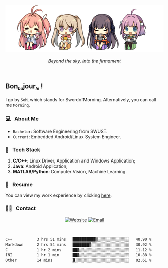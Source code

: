<img src="./pic/Aokana.png">
<p align="center"><em>Beyond the sky, into the firmament</em></p>

<br/>

## Bon<sub><em><font size=2>bu</font></em></sub>jour<sub><em><font size=2>le</font></em></sub> !

I go by `SoM`, which stands for SwordofMorning. Alternatively, you can call me `Morning`.

### 💻 &nbsp; About Me

- `Bachelor`: Software Engineering from SWUST.
- `Current`: Embedded Android/Linux System Engineer.

### 🔧 &nbsp; Tech Stack

1. **C/C++**: Linux Driver, Application and Windows Application;
2. **Java**: Android Application;
3. **MATLAB/Python**: Computer Vision, Machine Learning.

### 📝 &nbsp; Resume

You can view my work experience by clicking <a href="https://swordofmorning.com/index.php/contact/">here</a>.

### 🤝🏻 &nbsp; Contact

<p align="center">
<a href="https://swordofmorning.com/"><img alt="Website" src="https://img.shields.io/badge/Website-swordofmorning.com-blue?style=flat-square&logo=google-chrome"></a>
<a href="mailto:master@xiaojintao.email
"><img alt="Email" src="https://img.shields.io/badge/Email-master@xiaojintao.email-blue?style=flat-square&logo=gmail"></a>
</p>

<br/>

<!--START_SECTION:waka-->

```txt
C++           3 hrs 51 mins   ██████████▒░░░░░░░░░░░░░░   40.90 %
Markdown      2 hrs 54 mins   ███████▓░░░░░░░░░░░░░░░░░   30.92 %
C             1 hr 2 mins     ██▓░░░░░░░░░░░░░░░░░░░░░░   11.12 %
INI           1 hr 1 min      ██▓░░░░░░░░░░░░░░░░░░░░░░   10.88 %
Other         14 mins         ▓░░░░░░░░░░░░░░░░░░░░░░░░   02.61 %
```

<!--END_SECTION:waka-->
